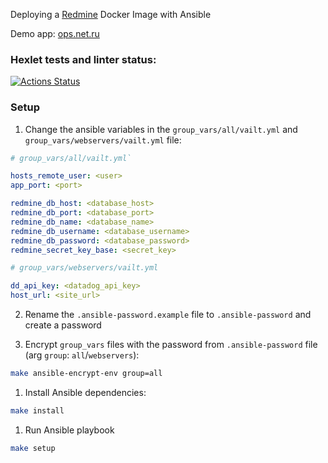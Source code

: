 Deploying a [Redmine](https://hub.docker.com/_/redmine/) Docker Image with Ansible

Demo app: [ops.net.ru](https://ops.net.ru/)

### Hexlet tests and linter status:
[![Actions Status](https://github.com/Korandashev/devops-for-programmers-project-76/workflows/hexlet-check/badge.svg)](https://github.com/Korandashev/devops-for-programmers-project-76/actions)

### Setup

1. Change the ansible variables in the `group_vars/all/vailt.yml` and `group_vars/webservers/vailt.yml` file:
```yml
# group_vars/all/vailt.yml`

hosts_remote_user: <user>
app_port: <port>

redmine_db_host: <database_host>
redmine_db_port: <database_port>
redmine_db_name: <database_name>
redmine_db_username: <database_username>
redmine_db_password: <database_password>
redmine_secret_key_base: <secret_key>
```

```yml
# group_vars/webservers/vailt.yml

dd_api_key: <datadog_api_key>
host_url: <site_url>
```

2. Rename the `.ansible-password.example` file to `.ansible-password` and create a password

3. Encrypt `group_vars` files with the password from `.ansible-password` file (arg `group`: `all`/`webservers`):
```bash
make ansible-encrypt-env group=all
```

1. Install Ansible dependencies:
```bash
make install
```

1. Run Ansible playbook
```bash
make setup
```